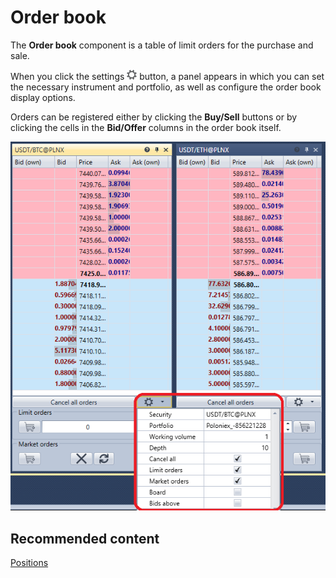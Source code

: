 # Order book

The **Order book** component is a table of limit orders for the purchase and sale. 

When you click the settings ![Designer The quick access toolbar 02](../../../../images/designer_quick_access_toolbar_02.png) button, a panel appears in which you can set the necessary instrument and portfolio, as well as configure the order book display options. 

Orders can be registered either by clicking the **Buy/Sell** buttons or by clicking the cells in the **Bid/Offer** columns in the order book itself.

![Terminal Panel Market Depth](../../../../images/terminal_panel_market_depth.png)

## Recommended content

[Positions](../../../designer/user_interface/components/positions.md)
